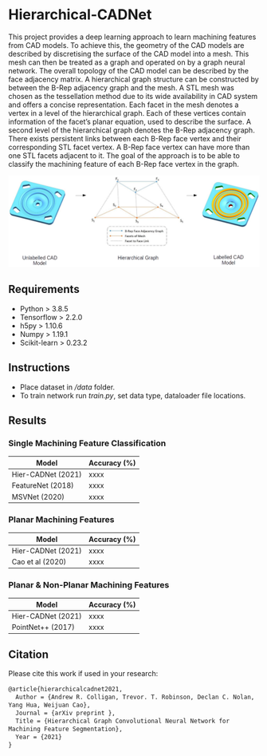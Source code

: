 # Hierarchical-CADNet
This project provides a deep learning approach to learn machining features from CAD models. To achieve this, the geometry of the CAD models are described by discretising the surface of the CAD model into a mesh. This mesh can then be treated as a graph and operated on by a graph neural network. The overall topology of the CAD model can be described by the face adjacency matrix. A hierarchical graph structure can be constructed by between the B-Rep adjacency graph and the mesh. A STL mesh was chosen as the tessellation method due to its wide availability in CAD system and offers a concise representation. Each facet in the mesh denotes a vertex in a level of the hierarchical graph. Each of these vertices contain information of the facet’s planar equation, used to describe the surface. A second level of the hierarchical graph denotes the B-Rep adjacency graph. There exists persistent links between each B-Rep face vertex and their corresponding STL facet vertex. A B-Rep face vertex can have more than one STL facets adjacent to it. The goal of the approach is to be able to classify the machining feature of each B-Rep face vertex in the graph. 

![](imgs/hierarchical_graph_structure.png)

## Requirements
- Python > 3.8.5
- Tensorflow > 2.2.0
- h5py > 1.10.6
- Numpy > 1.19.1
- Scikit-learn > 0.23.2

## Instructions
- Place dataset in */data* folder.
- To train network run *train.py*, set data type, dataloader file locations.

## Results
### Single Machining Feature Classification
| Model | Accuracy (%) |
| ---------- | ---------- |
| Hier-CADNet (2021) | xxxx |
| FeatureNet (2018) | xxxx |
| MSVNet (2020) | xxxx |

### Planar Machining Features
| Model | Accuracy (%) |
| ---------- | ---------- |
| Hier-CADNet (2021) | xxxx |
| Cao et al (2020) | xxxx |

### Planar & Non-Planar Machining Features
| Model | Accuracy (%) |
| ---------- | ---------- |
| Hier-CADNet (2021) | xxxx |
| PointNet++ (2017) | xxxx |

## Citation
Please cite this work if used in your research:

    @article{hierarchicalcadnet2021,
      Author = {Andrew R. Colligan, Trevor. T. Robinson, Declan C. Nolan, Yang Hua, Weijuan Cao},
      Journal = {arXiv preprint },
      Title = {Hierarchical Graph Convolutional Neural Network for Machining Feature Segmentation},
      Year = {2021}
    }
